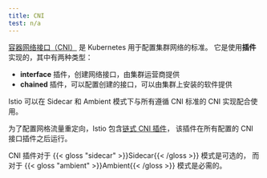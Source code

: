 ```yaml
---
title: CNI
test: n/a
---
```


[容器网络接口（CNI）](https://www.cni.dev/) 是 Kubernetes 用于配置集群网络的标准。
它是使用**插件**实现的，其中有两种类型：

* **interface** 插件，创建网络接口，由集群运营商提供
* **chained** 插件，可以配置创建的接口，可以由集群上安装的软件提供

Istio 可以在 Sidecar 和 Ambient 模式下与所有遵循 CNI 标准的 CNI 实现配合使用。

为了配置网格流量重定向，Istio 包含[链式 CNI 插件](/zh/docs/setup/additional-setup/cni/)，
该插件在所有配置的 CNI 接口插件之后运行。

CNI 插件对于 {{< gloss "sidecar" >}}Sidecar{{< /gloss >}} 模式是可选的，
而对于 {{< gloss "ambient" >}}Ambient{{< /gloss >}} 模式是必需的。
